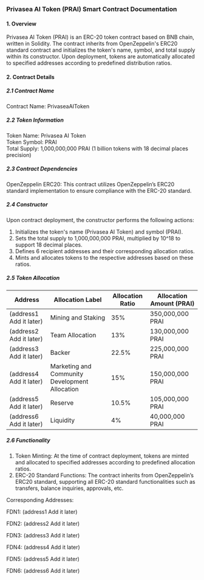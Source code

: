 ### Privasea AI Token (PRAI) Smart Contract Documentation

#### 1. Overview
Privasea AI Token (PRAI) is an ERC-20 token contract based on BNB chain, written in Solidity. The contract inherits from OpenZeppelin's ERC20 standard contract and initializes the token's name, symbol, and total supply within its constructor. Upon deployment, tokens are automatically allocated to specified addresses according to predefined distribution ratios.

#### 2. Contract Details

##### 2.1 Contract Name
Contract Name: PrivaseaAIToken

##### 2.2 Token Information
Token Name: Privasea AI Token  
Token Symbol: PRAI  
Total Supply: 1,000,000,000 PRAI (1 billion tokens with 18 decimal places precision)

##### 2.3 Contract Dependencies
OpenZeppelin ERC20: This contract utilizes OpenZeppelin’s ERC20 standard implementation to ensure compliance with the ERC-20 standard.

##### 2.4 Constructor
Upon contract deployment, the constructor performs the following actions:
1. Initializes the token's name (Privasea AI Token) and symbol (PRAI).
2. Sets the total supply to 1,000,000,000 PRAI, multiplied by 10^18 to support 18 decimal places.
3. Defines 6 recipient addresses and their corresponding allocation ratios.
4. Mints and allocates tokens to the respective addresses based on these ratios.

##### 2.5 Token Allocation

| Address                    | Allocation Label                        | Allocation Ratio | Allocation Amount (PRAI) |
|----------------------------|-----------------------------------------|------------------|--------------------------|
| (address1  Add it later)   | Mining and Staking                      | 35%              | 350,000,000 PRAI         |
| (address2  Add it later)   | Team Allocation                         | 13%              | 130,000,000 PRAI         |
| (address3  Add it later)   | Backer                                  | 22.5%            | 225,000,000 PRAI         |
| (address4  Add it later)   | Marketing and Community Development Allocation | 15%       | 150,000,000 PRAI         |
| (address5  Add it later)   | Reserve                                 | 10.5%            | 105,000,000 PRAI         |
| (address6  Add it later)   | Liquidity                               | 4%               | 40,000,000 PRAI          |


##### 2.6 Functionality
1. Token Minting: At the time of contract deployment, tokens are minted and allocated to specified addresses according to predefined allocation ratios.
2. ERC-20 Standard Functions: The contract inherits from OpenZeppelin’s ERC20 standard, supporting all ERC-20 standard functionalities such as transfers, balance inquiries, approvals, etc.

Corresponding Addresses:

FDN1: (address1  Add it later) 

FDN2: (address2  Add it later)

FDN3: (address3  Add it later)

FDN4: (address4  Add it later) 

FDN5: (address5  Add it later)

FDN6: (address6  Add it later) 
